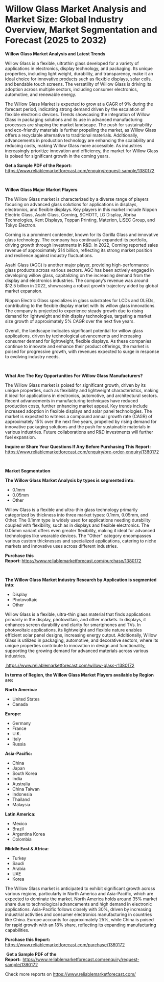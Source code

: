 <p><h1>Willow Glass Market Analysis and Market Size: Global Industry Overview, Market Segmentation and Forecast (2025 to 2032)</h1></p><p><strong>Willow Glass Market Analysis and Latest Trends</strong></p>
<p><p>Willow Glass is a flexible, ultrathin glass developed for a variety of applications in electronics, display technology, and packaging. Its unique properties, including light weight, durability, and transparency, make it an ideal choice for innovative products such as flexible displays, solar cells, and bendable touch screens. The versatility of Willow Glass is driving its adoption across multiple sectors, including consumer electronics, automotive, and renewable energy.</p><p>The Willow Glass Market is expected to grow at a CAGR of 9% during the forecast period, indicating strong demand driven by the escalation of flexible electronic devices. Trends showcasing the integration of Willow Glass in packaging solutions and its use in advanced manufacturing processes are shaping the market landscape. The push for sustainability and eco-friendly materials is further propelling the market, as Willow Glass offers a recyclable alternative to traditional materials. Additionally, advancements in production technology are enhancing the scalability and reducing costs, making Willow Glass more accessible. As industries increasingly prioritize innovation and efficiency, the market for Willow Glass is poised for significant growth in the coming years.</p></p>
<p><strong>Get a Sample PDF of the Report:&nbsp;</strong> <a href="https://www.reliablemarketforecast.com/enquiry/request-sample/1380172?utm_campaign=2235&utm_medium=2&utm_source=Github&utm_content=ia&utm_term=31032025&utm_id=willow-glass">https://www.reliablemarketforecast.com/enquiry/request-sample/1380172</a></p>
<p>&nbsp;</p>
<p><strong>Willow Glass Major Market Players</strong></p>
<p><p>The Willow Glass market is characterized by a diverse range of players focusing on advanced glass solutions for applications in displays, electronics, and flexible displays. Key players in this market include Nippon Electric Glass, Asahi Glass, Corning, SCHOTT, LG Display, Abrisa Technologies, Kent Displays, Toppan Printing, Materion, LiSEC Group, and Tokyo Electron.</p><p>Corning is a prominent contender, known for its Gorilla Glass and innovative glass technology. The company has continually expanded its portfolio, driving growth through investments in R&D. In 2022, Corning reported sales revenue of approximately $14 billion, reflecting its strong market position and resilience against industry fluctuations. </p><p>Asahi Glass (AGC) is another major player, providing high-performance glass products across various sectors. AGC has been actively engaged in developing willow glass, capitalizing on the increasing demand from the display and electronics industries. The company’s revenue was around $12.5 billion in 2022, showcasing a robust growth trajectory aided by global market expansion.</p><p>Nippon Electric Glass specializes in glass substrates for LCDs and OLEDs, contributing to the flexible display market with its willow glass innovations. The company is projected to experience steady growth due to rising demand for lightweight and thin display technologies, targeting a market size growth of approximately 5% CAGR over the next five years.</p><p>Overall, the landscape indicates significant potential for willow glass applications, driven by technological advancements and increasing consumer demand for lightweight, flexible displays. As these companies continue to innovate and enhance their product offerings, the market is poised for progressive growth, with revenues expected to surge in response to evolving industry needs.</p></p>
<p>&nbsp;</p>
<p><strong>What Are The Key Opportunities For Willow Glass Manufacturers?</strong></p>
<p><p>The Willow Glass market is poised for significant growth, driven by its unique properties, such as flexibility and lightweight characteristics, making it ideal for applications in electronics, automotive, and architectural sectors. Recent advancements in manufacturing techniques have reduced production costs, further enhancing market appeal. Key trends include increased adoption in flexible displays and solar panel technologies. The market is expected to witness a compound annual growth rate (CAGR) of approximately 15% over the next five years, propelled by rising demand for innovative packaging solutions and the push for sustainable materials in various industries. Future collaborations and R&D investments will further fuel expansion.</p></p>
<p><strong>Inquire or Share Your Questions If Any Before Purchasing This Report:</strong> <a href="https://www.reliablemarketforecast.com/enquiry/pre-order-enquiry/1380172?utm_campaign=2235&utm_medium=2&utm_source=Github&utm_content=ia&utm_term=31032025&utm_id=willow-glass">https://www.reliablemarketforecast.com/enquiry/pre-order-enquiry/1380172</a></p>
<p>&nbsp;</p>
<p><strong>Market Segmentation</strong></p>
<p><strong>The Willow Glass Market Analysis by types is segmented into:</strong></p>
<p><ul><li>0.1mm</li><li>0.05mm</li><li>Other</li></ul></p>
<p><p>Willow Glass is a flexible and ultra-thin glass technology primarily categorized by thickness into three market types: 0.1mm, 0.05mm, and Other. The 0.1mm type is widely used for applications needing durability coupled with flexibility, such as in displays and flexible electronics. The 0.05mm variant offers even greater flexibility, making it ideal for advanced technologies like wearable devices. The "Other" category encompasses various custom thicknesses and specialized applications, catering to niche markets and innovative uses across different industries.</p></p>
<p><strong>Purchase this Report:&nbsp;</strong><a href="https://www.reliablemarketforecast.com/purchase/1380172?utm_campaign=2235&utm_medium=2&utm_source=Github&utm_content=ia&utm_term=31032025&utm_id=willow-glass">https://www.reliablemarketforecast.com/purchase/1380172</a></p>
<p>&nbsp;</p>
<p><strong>The Willow Glass Market Industry Research by Application is segmented into:</strong></p>
<p><ul><li>Display</li><li>Photovoltaic</li><li>Other</li></ul></p>
<p><p>Willow Glass is a flexible, ultra-thin glass material that finds applications primarily in the display, photovoltaic, and other markets. In displays, it enhances screen durability and clarity for smartphones and TVs. In photovoltaic applications, its lightweight and flexible nature enables efficient solar panel designs, increasing energy output. Additionally, Willow Glass is utilized in packaging, automotive, and decorative sectors, where its unique properties contribute to innovation in design and functionality, supporting the growing demand for advanced materials across various industries.</p></p>
<p><a href="https://www.reliablemarketforecast.com/willow-glass-r1380172?utm_campaign=2235&utm_medium=2&utm_source=Github&utm_content=ia&utm_term=31032025&utm_id=willow-glass">&nbsp;https://www.reliablemarketforecast.com/willow-glass-r1380172</a></p>
<p><strong>In terms of Region, the Willow Glass Market Players available by Region are:</strong></p>
<p>
    <p> <strong> North America: </strong>
        <ul>
            <li>United States</li>
            <li>Canada</li>
        </ul>
        </p> 
    <p> <strong> Europe: </strong>
        <ul>
            <li>Germany</li>
            <li>France</li>
            <li>U.K.</li>
            <li>Italy</li>
            <li>Russia</li>
        </ul>
        </p> 
    <p> <strong> Asia-Pacific: </strong>
        <ul>
            <li>China</li>
            <li>Japan</li>
            <li>South Korea</li>
            <li>India</li>
            <li>Australia</li>
            <li>China Taiwan</li>
            <li>Indonesia</li>
            <li>Thailand</li>
            <li>Malaysia</li>
        </ul>
        </p> 
    <p> <strong> Latin America: </strong>
        <ul>
            <li>Mexico</li>
            <li>Brazil</li>
            <li>Argentina Korea</li>
            <li>Colombia</li>
        </ul>
        </p> 
    <p> <strong> Middle East & Africa: </strong>
        <ul>
            <li>Turkey</li>
            <li>Saudi</li>
            <li>Arabia</li>
            <li>UAE</li>
            <li>Korea</li>
        </ul>
    </p>
    </p>
<p><p>The Willow Glass market is anticipated to exhibit significant growth across various regions, particularly in North America and Asia-Pacific, which are expected to dominate the market. North America holds around 35% market share due to technological advancements and high demand in electronic applications. Asia-Pacific follows closely with 30%, driven by increasing industrial activities and consumer electronics manufacturing in countries like China. Europe accounts for approximately 25%, while China is poised for rapid growth with an 18% share, reflecting its expanding manufacturing capabilities.</p></p>
<p><strong>Purchase this Report: </strong><a href="https://www.reliablemarketforecast.com/purchase/1380172?utm_campaign=2235&utm_medium=2&utm_source=Github&utm_content=ia&utm_term=31032025&utm_id=willow-glass">https://www.reliablemarketforecast.com/purchase/1380172</a></p>
<p>&nbsp;<strong>Get a Sample PDF of the Report:&nbsp;&nbsp;</strong><a href="https://www.reliablemarketforecast.com/enquiry/request-sample/1380172?utm_campaign=2235&utm_medium=2&utm_source=Github&utm_content=ia&utm_term=31032025&utm_id=willow-glass">https://www.reliablemarketforecast.com/enquiry/request-sample/1380172</a></p>
<p><strong></strong></p>
<p>Check more reports on <a href="https://www.reliablemarketforecast.com/?utm_campaign=2235&utm_medium=2&utm_source=Github&utm_content=ia&utm_term=31032025&utm_id=willow-glass">https://www.reliablemarketforecast.com/</a></p>